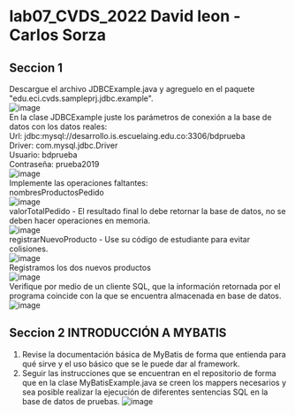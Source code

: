 # lab07_CVDS_2022 David leon - Carlos Sorza
## Seccion 1
Descargue el archivo JDBCExample.java y agreguelo en el paquete "edu.eci.cvds.sampleprj.jdbc.example".\
![image](https://user-images.githubusercontent.com/98216838/159819715-b0213999-b80d-446b-9937-25c70e4d1f36.png)\
En la clase JDBCExample juste los parámetros de conexión a la base de datos con los datos reales:\
Url: jdbc:mysql://desarrollo.is.escuelaing.edu.co:3306/bdprueba\
Driver: com.mysql.jdbc.Driver\
Usuario: bdprueba\
Contraseña: prueba2019\
![image](https://user-images.githubusercontent.com/98216838/159822276-18f9faa8-9c4b-4462-bd28-39ae33a52da4.png)\
Implemente las operaciones faltantes:\
nombresProductosPedido\
![image](https://user-images.githubusercontent.com/98216838/159823591-f3688ef3-54d6-400a-a813-89ad9d597436.png)\
valorTotalPedido - El resultado final lo debe retornar la base de datos, no se deben hacer operaciones en memoria.\
![image](https://user-images.githubusercontent.com/98216838/159823562-8e3f762a-b0b5-430d-9f20-1f394aa0df07.png)\
registrarNuevoProducto - Use su código de estudiante para evitar colisiones.\
![image](https://user-images.githubusercontent.com/98216838/159823525-97e4f7e5-3b4f-4806-aff0-e3cbc3e04d1f.png)\
Registramos los dos nuevos productos\
![image](https://user-images.githubusercontent.com/98216838/159822355-f714458d-f3f7-464a-ae15-1f2bb7270419.png)\
Verifique por medio de un cliente SQL, que la información retornada por el programa coincide con la que se encuentra almacenada en base de datos.\
![image](https://user-images.githubusercontent.com/98216838/159830161-cc132a3f-554c-45c2-99bb-a2bca0b2821a.png)

## Seccion 2 INTRODUCCIÓN A MYBATIS
1. Revise la documentación básica de MyBatis de forma que entienda para qué sirve y el uso básico que se le puede dar al framework.
2. Seguir las instrucciones que se encuentran en el repositorio de forma que en la clase MyBatisExample.java se creen los mappers necesarios y sea posible realizar la ejecución de diferentes sentencias SQL en la base de datos de pruebas.
![image](https://user-images.githubusercontent.com/78982514/160328815-754a1aa3-f486-406b-b256-ba1a93deb177.png)

